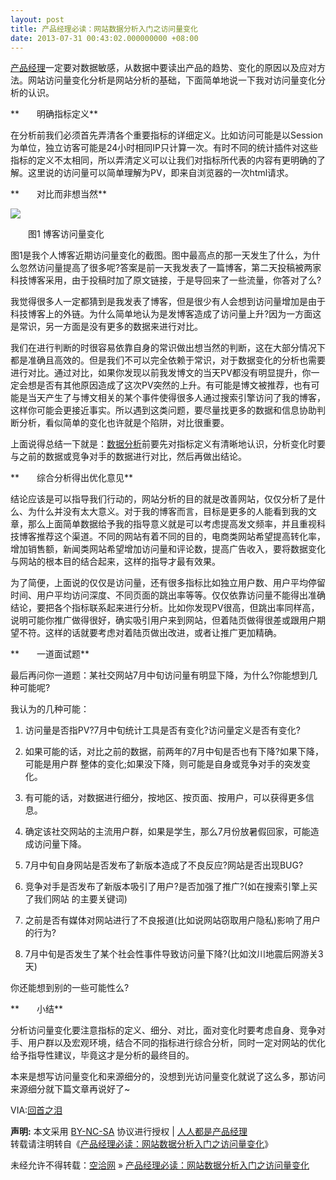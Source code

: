 ```yaml
---
layout: post
title: 产品经理必读：网站数据分析入门之访问量变化
date: 2013-07-31 00:43:02.000000000 +08:00
---
```


<span class="wp_keywordlink_affiliate">[产品经理](http://www.woshipm.com/tag/%E4%BA%A7%E5%93%81%E7%BB%8F%E7%90%86 "产品经理")</span>一定要对数据敏感，从数据中要读出产品的趋势、变化的原因以及应对方法。网站访问量变化分析是网站分析的基础，下面简单地说一下我对访问量变化分析的认识。

**　　明确指标定义**

在分析前我们必须首先弄清各个重要指标的详细定义。比如访问可能是以Session为单位，独立访客可能是24小时相同IP只计算一次。有时不同的统计插件对这些指标的定义不太相同，所以弄清定义可以让我们对指标所代表的内容有更明确的了解。这里说的访问量可以简单理解为PV，即来自浏览器的一次html请求。

**　　对比而非想当然**

![](http://www.woshipm.com/wp-content/uploads/2013/07/d20e669eac83613064fcd98b8a87afbf.jpg)

　　图1 博客访问量变化

图1是我个人博客近期访问量变化的截图。图中最高点的那一天发生了什么，为什么忽然访问量提高了很多呢?答案是前一天我发表了一篇博客，第二天投稿被两家科技博客采用，由于投稿时加了原文链接，于是导回来了一些流量，你答对了么?

我觉得很多人一定都猜到是我发表了博客，但是很少有人会想到访问量增加是由于科技博客上的外链。为什么简单地认为是发博客造成了访问量上升?因为一方面这是常识，另一方面是没有更多的数据来进行对比。

我们在进行判断的时很容易依靠自身的常识做出想当然的判断，这在大部分情况下都是准确且高效的。但是我们不可以完全依赖于常识，对于数据变化的分析也需要进行对比。通过对比，如果你发现以前我发博文的当天PV都没有明显提升，你一定会想是否有其他原因造成了这次PV突然的上升。有可能是博文被推荐，也有可能是当天产生了与博文相关的某个事件使得很多人通过搜索引擎访问了我的博客，这样你可能会更接近事实。所以遇到这类问题，要尽量找更多的数据和信息协助判断分析，看似简单的变化也许就是个陷阱，对比很重要。

上面说得总结一下就是：<span class="wp_keywordlink_affiliate">[数据分析](http://www.woshipm.com/tag/%E6%95%B0%E6%8D%AE%E5%88%86%E6%9E%90 "查看 数据分析 中的全部文章")</span>前要先对指标定义有清晰地认识，分析变化时要与之前的数据或竞争对手的数据进行对比，然后再做出结论。

**　　综合分析得出优化意见**

结论应该是可以指导我们行动的，网站分析的目的就是改善网站，仅仅分析了是什么、为什么并没有太大意义。对于我的博客而言，目标是更多的人能看到我的文章，那么上面简单数据给予我的指导意义就是可以考虑提高发文频率，并且重视科技博客推荐这个渠道。不同的网站有着不同的目的，电商类网站希望提高转化率，增加销售额，新闻类网站希望增加访问量和评论数，提高广告收入，要将数据变化与网站的根本目的结合起来，这样的指导才最有效果。

为了简便，上面说的仅仅是访问量，还有很多指标比如独立用户数、用户平均停留时间、用户平均访问深度、不同页面的跳出率等等。仅仅依靠访问量不能得出准确结论，要把各个指标联系起来进行分析。比如你发现PV很高，但跳出率同样高，说明可能你推广做得很好，确实吸引用户来到网站，但着陆页做得很差或跟用户期望不符。这样的话就要考虑对着陆页做出改进，或者让推广更加精确。

**　　一道面试题**

最后再问你一道题：某社交网站7月中旬访问量有明显下降，为什么?你能想到几种可能呢?

我认为的几种可能：

1. 访问量是否指PV?7月中旬统计工具是否有变化?访问量定义是否有变化?

2. 如果可能的话，对比之前的数据，前两年的7月中旬是否也有下降?如果下降，可能是用户群 整体的变化;如果没下降，则可能是自身或竞争对手的突发变化。

3. 有可能的话，对数据进行细分，按地区、按页面、按用户，可以获得更多信息。

4. 确定该社交网站的主流用户群，如果是学生，那么7月份放暑假回家，可能造成访问量下降。

5. 7月中旬自身网站是否发布了新版本造成了不良反应?网站是否出现BUG?

6. 竞争对手是否发布了新版本吸引了用户?是否加强了推广?(如在搜索引擎上买了我们网站 的主要关键词)

7. 之前是否有媒体对网站进行了不良报道(比如说网站窃取用户隐私)影响了用户的行为?

8. 7月中旬是否发生了某个社会性事件导致访问量下降?(比如汶川地震后网游关3天)

你还能想到别的一些可能性么?

**　　小结**

分析访问量变化要注意指标的定义、细分、对比，面对变化时要考虑自身、竞争对手、用户群以及宏观环境，结合不同的指标进行综合分析，同时一定对网站的优化给予指导性建议，毕竟这才是分析的最终目的。

本来是想写访问量变化和来源细分的，没想到光访问量变化就说了这么多，那访问来源细分就下篇文章再说好了~

VIA:[回首之泪](http://blog.sina.com.cn/s/blog_4d65b8820101f5cf.html)

<span style="font-weight:bold">声明:</span> 本文采用 [BY-NC-SA](http://creativecommons.org/licenses/by-nc-sa/3.0/ "署名-非商业性使用-相同方式共享") 协议进行授权 | [人人都是产品经理](http://www.woshipm.com/)  
转载请注明转自《[产品经理必读：网站数据分析入门之访问量变化](http://www.woshipm.com/data/36400.html "产品经理必读：网站数据分析入门之访问量变化")》

未经允许不得转载：[空洽网](http://kongqia.com) » [产品经理必读：网站数据分析入门之访问量变化](http://kongqia.com/17118.html)


